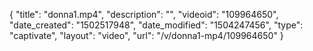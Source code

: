 {
    "title": "donna1.mp4",
    "description": "",
    "videoid": "109964650",
    "date_created": "1502517948",
    "date_modified": "1504247456",
    "type": "captivate",
    "layout": "video",
    "url": "\/v\/donna1-mp4\/109964650"
}
